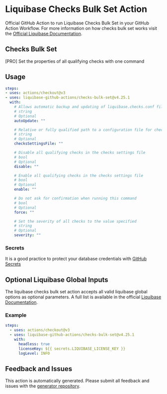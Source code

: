 # Liquibase Checks Bulk Set Action
Official GitHub Action to run Liquibase Checks Bulk Set in your GitHub Action Workflow. For more information on how checks bulk set works visit the [Official Liquibase Documentation](https://docs.liquibase.com/commands/home.html).
## Checks Bulk Set
[PRO]
Set the properties of all qualifying checks with one command
## Usage
```yaml
steps:
- uses: actions/checkout@v3
- uses: liquibase-github-actions/checks-bulk-set@v4.25.1
  with:
    # Allows automatic backup and updating of liquibase.checks.conf file when new quality checks are available, or for file format changes. Options: [on|off]
    # string
    # Optional
    autoUpdate: ""

    # Relative or fully qualified path to a configuration file for checks execution
    # string
    # Optional
    checksSettingsFile: ""

    # Disable all qualifying checks in the checks settings file
    # bool
    # Optional
    disable: ""

    # Enable all qualifying checks in the checks settings file
    # bool
    # Optional
    enable: ""

    # Do not ask for confirmation when running this command
    # bool
    # Optional
    force: ""

    # Set the severity of all checks to the value specified
    # string
    # Optional
    severity: ""

```

### Secrets
It is a good practice to protect your database credentials with [GitHub Secrets](https://docs.github.com/en/actions/security-guides/encrypted-secrets)

## Optional Liquibase Global Inputs
The liquibase checks bulk set action accepts all valid liquibase global options as optional parameters. A full list is available in the official [Liquibase Documentation](https://docs.liquibase.com/parameters/command-parameters.html).

### Example
```yaml
steps:
  - uses: actions/checkout@v3
  - uses: liquibase-github-actions/checks-bulk-set@v4.25.1
    with:
      headless: true
      licenseKey: ${{ secrets.LIQUIBASE_LICENSE_KEY }}
      logLevel: INFO
```

## Feedback and Issues
This action is automatically generated. Please submit all feedback and issues with the [generator repository](https://github.com/liquibase/github-action-generator/issues).
